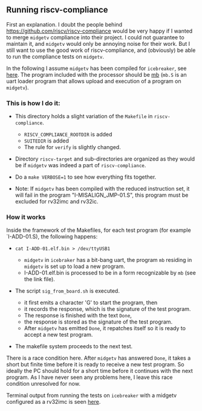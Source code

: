 ## Running riscv-compliance

First an explanation. I doubt the people behind
https://github.com/riscv/riscv-compliance would be very happy if I
wanted to merge `midgetv` compliance into their project. I could not guarantee
to maintain it, and `midgetv` would only be annoying noise for their work.
But I still want to use the good work of riscv-compliance, and
(obviously) be able to run the compliance tests on `midgetv`. 

In the following I assume `midgetv` has been compiled for
`icebreaker`, see [here](../hwtst/icebreaker). The program included
with the processor should be
[mb](..//sw/hwexamples/midgetv_blast/mb.S) (`mb.S` is an uart
loader program that allows upload and execution of a program on `midgetv`).


### This is how I do it:

* This directory holds a slight variation of the `Makefile` in
  `riscv-compliance`. 
  * `RISCV_COMPLIANCE_ROOTDIR` is added
  * `SUITEDIR` is added
  * The rule for `verify` is slightly changed.

* Directory `riscv-target` and sub-directories are organized as they
  would be if `midgetv` was indeed a part of `riscv-compliance`.

* Do a `make VERBOSE=1` to see how everything fits together.

* Note: If `midgetv` has been compiled with the reduced instruction
  set, it will fail in the program "I-MISALIGN_JMP-01.S", this program
  must be excluded for rv32imc and rv32ic. 


### How it works

Inside the framework of the Makefiles, for each test program (for
example `I-ADD-01.S), the following happens:

* `cat I-ADD-01.elf.bin > /dev/ttyUSB1`
  * `midgetv` in `icebraker` has a bit-bang uart, the program `mb`
    residing in `midgetv` is set up to load a new program.
  * I-ADD-01.elf.bin is processed to be in a form recognizable by
    `mb` (see the link file).
  
* The script `sig_from_board.sh` is executed.
  * it first emits a character 'G' to start the program, then
  * it records the response, which is the signature of the test
     program.
  * The response is finished with the text `Done`,
  * the response is stored as the signature of the test program.
  * After `midgetv` has emitted `Done`, it repatches itself so it is
    ready to accept a new test program.
    
* The makefile system proceeds to the next test.

There is a race condition here. After `midgetv` has
answered `Done`, it takes a short but finite time before it is ready to receive
a new test program. So ideally the PC should hold for a short time before
it continues with the next program. As I have never seen any problems
here, I leave this race condition unresolved for now.

Terminal output from running the tests on `icebreaker` with a midgetv
configured as a rv32imc is seen [here](/work/compliance/example_compliance_midgetv_rv32imc.txt).